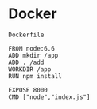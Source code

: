 # Docker

`Dockerfile`

```
FROM node:6.6
ADD mkdir /app
ADD . /add
WORKDIR /app
RUN npm install

EXPOSE 8000
CMD ["node","index.js"]
```

